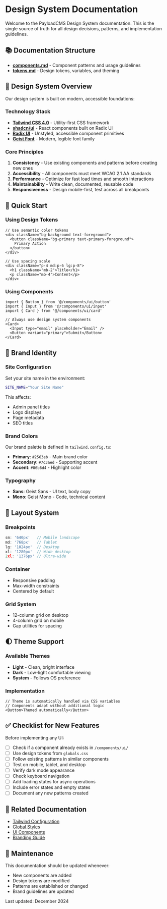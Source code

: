# Design System Documentation

Welcome to the PayloadCMS Design System documentation. This is the single source of truth for all design decisions, patterns, and implementation guidelines.

## 📚 Documentation Structure

- **[components.md](./components.md)** - Component patterns and usage guidelines
- **[tokens.md](./tokens.md)** - Design tokens, variables, and theming

## 🎨 Design System Overview

Our design system is built on modern, accessible foundations:

### Technology Stack
- **[Tailwind CSS 4.0](https://tailwindcss.com/)** - Utility-first CSS framework
- **[shadcn/ui](https://ui.shadcn.com/)** - React components built on Radix UI
- **[Radix UI](https://www.radix-ui.com/)** - Unstyled, accessible component primitives
- **[Geist Font](https://vercel.com/font)** - Modern, legible font family

### Core Principles

1. **Consistency** - Use existing components and patterns before creating new ones
2. **Accessibility** - All components must meet WCAG 2.1 AA standards
3. **Performance** - Optimize for fast load times and smooth interactions
4. **Maintainability** - Write clean, documented, reusable code
5. **Responsiveness** - Design mobile-first, test across all breakpoints

## 🚀 Quick Start

### Using Design Tokens
```tsx
// Use semantic color tokens
<div className="bg-background text-foreground">
  <button className="bg-primary text-primary-foreground">
    Primary Action
  </button>
</div>

// Use spacing scale
<div className="p-4 md:p-6 lg:p-8">
  <h1 className="mb-2">Title</h1>
  <p className="mb-4">Content</p>
</div>
```

### Using Components
```tsx
import { Button } from '@/components/ui/button'
import { Input } from '@/components/ui/input'
import { Card } from '@/components/ui/card'

// Always use design system components
<Card>
  <Input type="email" placeholder="Email" />
  <Button variant="primary">Submit</Button>
</Card>
```

## 🎯 Brand Identity

### Site Configuration
Set your site name in the environment:
```bash
SITE_NAME="Your Site Name"
```

This affects:
- Admin panel titles
- Logo displays
- Page metadata
- SEO titles

### Brand Colors
Our brand palette is defined in `tailwind.config.ts`:

- **Primary**: `#2563eb` - Main brand color
- **Secondary**: `#7c3aed` - Supporting accent
- **Accent**: `#06b6d4` - Highlight color

### Typography
- **Sans**: Geist Sans - UI text, body copy
- **Mono**: Geist Mono - Code, technical content

## 📐 Layout System

### Breakpoints
```js
sm: '640px'   // Mobile landscape
md: '768px'   // Tablet
lg: '1024px'  // Desktop
xl: '1280px'  // Wide desktop
2xl: '1376px' // Ultra-wide
```

### Container
- Responsive padding
- Max-width constraints
- Centered by default

### Grid System
- 12-column grid on desktop
- 4-column grid on mobile
- Gap utilities for spacing

## 🌓 Theme Support

### Available Themes
- **Light** - Clean, bright interface
- **Dark** - Low-light comfortable viewing
- **System** - Follows OS preference

### Implementation
```tsx
// Theme is automatically handled via CSS variables
// Components adapt without additional logic
<Button>Themed automatically</Button>
```

## ✅ Checklist for New Features

Before implementing any UI:

- [ ] Check if a component already exists in `/components/ui/`
- [ ] Use design tokens from `globals.css`
- [ ] Follow existing patterns in similar components
- [ ] Test on mobile, tablet, and desktop
- [ ] Verify dark mode appearance
- [ ] Check keyboard navigation
- [ ] Add loading states for async operations
- [ ] Include error states and empty states
- [ ] Document any new patterns created

## 🔗 Related Documentation

- [Tailwind Configuration](../../tailwind.config.ts)
- [Global Styles](../../src/app/(frontend)/globals.css)
- [UI Components](../../src/components/ui/)
- [Branding Guide](../BRANDING_GUIDE.md)

## 📝 Maintenance

This documentation should be updated whenever:
- New components are added
- Design tokens are modified
- Patterns are established or changed
- Brand guidelines are updated

Last updated: December 2024